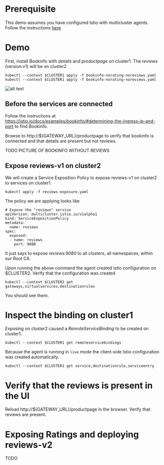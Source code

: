 
# Prerequisite

This demo assumes you have configured Istio with multicluster agents.  Follow the
instructions [here](../../scripts/install/README.md)

# Demo

First, install Bookinfo with _details_ and _productpage_ on cluster1.
The _reviews_ (version:v1) will be on cluster2

```
kubectl --context $CLUSTER1 apply -f bookinfo-norating-noreviews.yaml
kubectl --context $CLUSTER1 apply -f bookinfo-norating-noreviews.yaml
```

![alt text](/istio-research/multicluster-roadmap/tree/master/scripts/tutorials/bookinfo/bookinfo-unconnected.png "Unconnected Bookinfo")

## Before the services are connected

Follow the instructions at https://istio.io/docs/examples/bookinfo/#determining-the-ingress-ip-and-port to find Bookinfo.

Browse to http://${GATEWAY_URL}/productpage to verify that bookinfo is connected and that
details are present but not reviews.

TODO PICTURE OF BOOKINFO WITHOUT REVIEWS

## Expose reviews-v1 on cluster2

We will create a Service Exposition Policy to expose reviews-v1 on cluster2 to services on cluster1.

```
kubectl apply -f reviews-exposure.yaml
```

The policy we are applying looks like

```
# Expose the "reviews" service
apiVersion: multicluster.istio.io/v1alpha1
kind: ServiceExpositionPolicy
metadata:
  name: reviews
spec:
  exposed:
  - name: reviews
    port: 9080
```

It just says to expose _reviews:9080_ to all clusters, all namespaces, within our Root CA.

Upon running the above command the agent created Istio configuration on $CLUSTER2.  Verify that
the configuration was created

```
kubectl --context $CLUSTER2 get gateways,virtualservices,destinationrules
```

You should see them.

# Inspect the binding on cluster1

Exposing on cluster2 caused a _RemoteServiceBinding_ to be created on cluster1.

```
kubectl --context $CLUSTER1 get remoteservicebindings
```

Because the agent is running in `live` mode the client-side Istio configuration was created automatically.

```
kubectl --context $CLUSTER1 get service,destinationrule,serviceentry
```

# Verify that the reviews is present in the UI

Reload http://${GATEWAY_URL}/productpage in the browser.  Verify that reviews are present.

# Exposing Ratings and deploying reviews-v2

TODO
